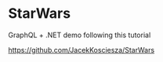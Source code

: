 # StarWars 

GraphQL + .NET demo following this tutorial

https://github.com/JacekKosciesza/StarWars
